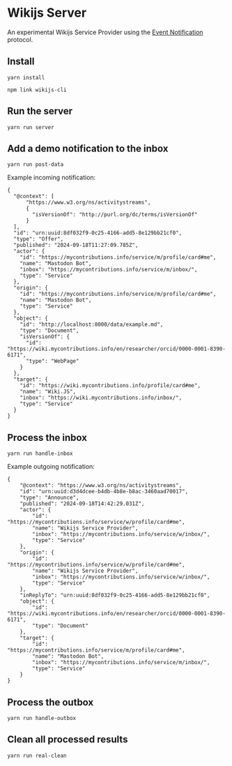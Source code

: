# Wikijs Server

An experimental Wikijs Service Provider using the [Event Notification](https://www.eventnotifications.net) protocol.

## Install

```
yarn install
```

```
npm link wikijs-cli
```

## Run the server

```
yarn run server
```

## Add a demo notification to the inbox 

```
yarn run post-data
```

Example incoming notification:

```
{
  "@context": [
      "https://www.w3.org/ns/activitystreams",
      {
        "isVersionOf": "http://purl.org/dc/terms/isVersionOf"
      }
  ],
  "id": "urn:uuid:8df032f9-0c25-4166-add5-8e129bb21cf0",
  "type": "Offer",
  "published": "2024-09-18T11:27:09.785Z",
  "actor": {
    "id": "https://mycontributions.info/service/m/profile/card#me",
    "name": "Mastodon Bot",
    "inbox": "https://mycontributions.info/service/m/inbox/",
    "type": "Service"
  },
  "origin": {
    "id": "https://mycontributions.info/service/m/profile/card#me",
    "name": "Mastodon Bot",
    "type": "Service"
  },
  "object": {
    "id": "http://localhost:8000/data/example.md",
    "type": "Document",
    "isVersionOf": {
      "id": "https://wiki.mycontributions.info/en/researcher/orcid/0000-0001-8390-6171",
      "type": "WebPage"
    }
  },
  "target": {
    "id": "https://wiki.mycontributions.info/profile/card#me",
    "name": "Wiki.JS",
    "inbox": "https://wiki.mycontributions.info/inbox/",
    "type": "Service"
  }
}
```

## Process the inbox

```
yarn run handle-inbox
```

Example outgoing notification:

```
{
    "@context": "https://www.w3.org/ns/activitystreams",
    "id": "urn:uuid:d3d4dcee-b4db-4b8e-b8ac-3460aad70017",
    "type": "Announce",
    "published": "2024-09-18T14:42:29.031Z",
    "actor": {
        "id": "https://mycontributions.info/service/w/profile/card#me",
        "name": "Wikijs Service Provider",
        "inbox": "https://mycontributions.info/service/w/inbox/",
        "type": "Service"
    },
    "origin": {
        "id": "https://mycontributions.info/service/w/profile/card#me",
        "name": "Wikijs Service Provider",
        "inbox": "https://mycontributions.info/service/w/inbox/",
        "type": "Service"
    },
    "inReplyTo": "urn:uuid:8df032f9-0c25-4166-add5-8e129bb21cf0",
    "object": {
        "id": "https://wiki.mycontributions.info/en/researcher/orcid/0000-0001-8390-6171",
        "type": "Document"
    },
    "target": {
        "id": "https://mycontributions.info/service/m/profile/card#me",
        "name": "Mastodon Bot",
        "inbox": "https://mycontributions.info/service/m/inbox/",
        "type": "Service"
    }
}
```

## Process the outbox

```
yarn run handle-outbox
```

## Clean all processed results

```
yarn run real-clean
```

